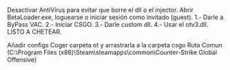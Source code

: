 Desactivar AntiVirus para evitar que borre el dll o el injector.
Abrir BetaLoader.exe, loguearse o iniciar sesión como invitado (guest).
1.- Darle a ByPass VAC.
2.- Iniciar CSGO.
3.- Darle custom dll.
4.- Usar el otv3.dll.
LISTO A CHETEAR.

Añadir configs
Coger carpeta ot y arrastrarla a la carpeta csgo
Ruta Comun (C:\Program Files (x86)\Steam\steamapps\common\Counter-Strike Global Offensive)
